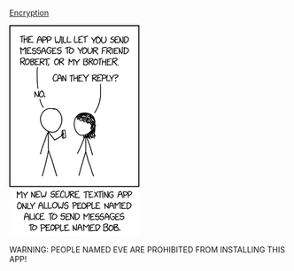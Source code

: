 [Encryption](https://xkcd.com/2691)

![Encryption](./random_comic.png)

WARNING: PEOPLE NAMED EVE ARE PROHIBITED FROM INSTALLING THIS APP!

